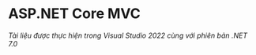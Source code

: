 # ASP.NET Core MVC

*Tài liệu được thực hiện trong Visual Studio 2022 cùng với phiên bản .NET 7.0*

